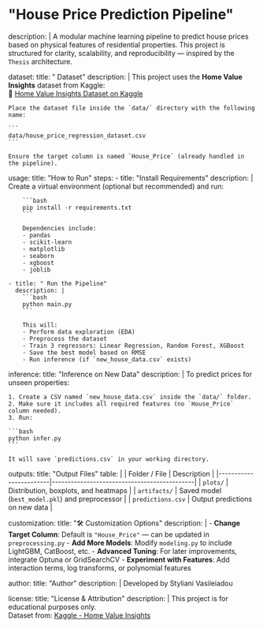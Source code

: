 # "House Price Prediction Pipeline"
description: |
  A modular machine learning pipeline to predict house prices based on physical features of residential properties. This project is structured for clarity, scalability, and reproducibility — inspired by the `Thesis` architecture.

dataset:
  title: " Dataset"
  description: |
    This project uses the **Home Value Insights** dataset from Kaggle:  
    🔗 [Home Value Insights Dataset on Kaggle](https://www.kaggle.com/datasets/prokshitha/home-value-insights?resource=download)

    Place the dataset file inside the `data/` directory with the following name:

    ```
    data/house_price_regression_dataset.csv
    ```

    Ensure the target column is named `House_Price` (already handled in the pipeline).

usage:
  title: "How to Run"
  steps:
    - title: "Install Requirements"
      description: |
        Create a virtual environment (optional but recommended) and run:

        ```bash
        pip install -r requirements.txt
        ```

        Dependencies include:
        - pandas
        - scikit-learn
        - matplotlib
        - seaborn
        - xgboost
        - joblib

    - title: " Run the Pipeline"
      description: |
        ```bash
        python main.py
        ```

        This will:
        - Perform data exploration (EDA)
        - Preprocess the dataset
        - Train 3 regressors: Linear Regression, Random Forest, XGBoost
        - Save the best model based on RMSE
        - Run inference (if `new_house_data.csv` exists)

inference:
  title: "Inference on New Data"
  description: |
    To predict prices for unseen properties:

    1. Create a CSV named `new_house_data.csv` inside the `data/` folder.
    2. Make sure it includes all required features (no `House_Price` column needed).
    3. Run:

    ```bash
    python infer.py
    ```

    It will save `predictions.csv` in your working directory.

outputs:
  title: "Output Files"
  table: |
    | Folder / File          | Description                                 |
    |------------------------|---------------------------------------------|
    | `plots/`               | Distribution, boxplots, and heatmaps        |
    | `artifacts/`           | Saved model (`best_model.pkl`) and preprocessor |
    | `predictions.csv`      | Output predictions on new data              |

customization:
  title: "🛠️ Customization Options"
  description: |
    - **Change Target Column**: Default is `"House_Price"` — can be updated in `preprocessing.py`
    - **Add More Models**: Modify `modeling.py` to include LightGBM, CatBoost, etc.
    - **Advanced Tuning**: For later improvements, integrate Optuna or GridSearchCV
    - **Experiment with Features**: Add interaction terms, log transforms, or polynomial features

author:
  title: "Author"
  description: |
    Developed by Styliani Vasileiadou

license:
  title: "License & Attribution"
  description: |
    This project is for educational purposes only.  
    Dataset from: [Kaggle - Home Value Insights](https://www.kaggle.com/datasets/prokshitha/home-value-insights)
